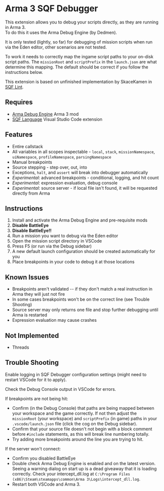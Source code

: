 # Arma 3 SQF Debugger

This extension allows you to debug your scripts directly, as they are running in Arma 3.  
To do this it uses the Arma Debug Engine (by Dedmen).  

It is only tested (lightly, so far) for debugging of mission scripts when run via the Eden editor, other 
scenarios are not tested.  

To work it needs to correctly map the ingame script paths to your on-disk script paths. The `missionRoot`
and `scriptPrefix` in the `launch.json` are what determine this mapping. The default should be correct if you follow the 
instructions below.  

This extension is based on unfinished implementation by SkaceKamen in [SQF Lint](https://github.com/SkaceKamen/vscode-sqflint/tree/feature-armadebug).

## Requires

- [Arma Debug Engine](https://steamcommunity.com/sharedfiles/filedetails/?id=1585582292) Arma 3 mod
- [SQF Language](https://marketplace.visualstudio.com/items?itemName=Armitxes.sqf) Visual Studio Code extension

## Features

- Entire callstack
- All variables in all scopes inspectable - `local`, `stack`, `missionNamespace`, `uiNamespace`, `profileNamespace`, `parsingNamespace`
- Manual breakpoints
- Source stepping - step over, out, into
- Exceptions, `halt`, and `assert` will break into debugger automatically
- *_Experimental_*: advanced breakpoints - conditional, logging, and hit count
- *_Experimental_*: expression evaluation, debug console
- *_Experimental_*: source server - if local file isn't found, it will be requested directly from Arma

## Instructions

1. Install and activate the Arma Debug Engine and pre-requisite mods
2. **Disable BattleEye**
3. **Disable BattleEye!!**
4. Run a mission you want to debug via the Eden editor
5. Open the mission script directory in VSCode
6. Press F5 (or run via the Debug sidebar)
7. A new default launch configuration should be created automatically for you
8. Place breakpoints in your code to debug it at those locations

## Known Issues

- Breakpoints aren't validated -- if they don't match a real instruction in Arma they will just not fire
- In some cases breakpoints won't be on the correct line (see Trouble Shooting)
- Source server may only returns one file and stop further debugging until Arma is restarted
- Expression evaluation may cause crashes

## Not Implemented

- Threads

## Trouble Shooting

Enable logging in SQF Debugger configuration settings (might need to restart VSCode for it to apply).  

Check the Debug Console output in VSCode for errors.  

If breakpoints are not being hit:
- Confirm (in the Debug Console) that paths are being mapped between your workspace and the game correctly. If not then adjust the `missionRoot` (your workspace) and `scriptPrefix` (in game) paths in your `.vscode/launch.json` file (click the cog on the Debug sidebar).  
- Confirm that your source file doesn't not begin with a block comment before `#include` statements, as this will break
line numbering totally.  
- Try adding more breakpoints around the line you are trying to hit.  

If the server won't connect: 
- Confirm you disabled BattleEye
- Double check Arma Debug Engine is enabled and on the latest version. Seeing a warning dialog on start up is a dead giveaway that it is loading correctly. Check your intercept_dll.log at `C:\Program Files (x86)\Steam\steamapps\common\Arma 3\Logs\intercept_dll.log`.  
- Restart both VSCode and Arma 3.
